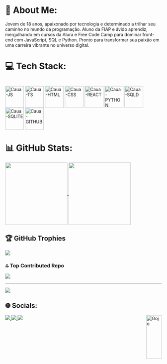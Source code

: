 # 💫 About Me:
Jovem de 18 anos, apaixonado por tecnologia e determinado a trilhar seu caminho no mundo da programação. Aluno da FIAP e ávido aprendiz, mergulhando em cursos da Alura e Free Code Camp para dominar front-end com JavaScript, SQL e Python. Pronto para transformar sua paixão em uma carreira vibrante no universo digital.

# 💻 Tech Stack:
<div style="display: inline_block"><br>
  <img align="center" alt="Caua-JS" height="70" width="60" src="https://cdn.jsdelivr.net/gh/devicons/devicon@latest/icons/javascript/javascript-original.svg" />
  <img align="center" alt="Caua-TS" height="70" width="60" src="https://cdn.jsdelivr.net/gh/devicons/devicon@latest/icons/typescript/typescript-original.svg" />
  <img align="center" alt="Caua-HTML" height="70" width="60" src="https://cdn.jsdelivr.net/gh/devicons/devicon@latest/icons/html5/html5-original.svg" />
  <img align="center" alt="Caua-CSS" height="70" width="60" src="https://cdn.jsdelivr.net/gh/devicons/devicon@latest/icons/css3/css3-original.svg" />
  <img align="center" alt="Caua-REACT" height="70" width="60" src="https://cdn.jsdelivr.net/gh/devicons/devicon@latest/icons/react/react-original.svg" />
  <img align="center" alt="Caua-PYTHON" height="70" width="60" src="https://cdn.jsdelivr.net/gh/devicons/devicon@latest/icons/python/python-original.svg" />
  <img align="center" alt="Caua-SQLD" height="70" width="60" src="https://cdn.jsdelivr.net/gh/devicons/devicon@latest/icons/sqldeveloper/sqldeveloper-original.svg" />
  <img align="center" alt="Caua-SQLITE" height="70" width="60" src="https://cdn.jsdelivr.net/gh/devicons/devicon@latest/icons/sqlite/sqlite-original.svg" />
  <img align="center" alt="Caua-GITHUB" height="70" width="60" src="https://cdn.jsdelivr.net/gh/devicons/devicon@latest/icons/github/github-original.svg" />
</div>

# 📊 GitHub Stats:
<div>
  <a href="https://github.com/CauaMachad0/github-readme-stats">
  <img height="200" align="center" src="https://github-readme-stats.vercel.app/api?username=CauaMachad0&&size_weight=0.5&count_weight=0.5&show_icons=true&theme=neon" />
  </a>
  <a href="https://github.com/anuraghazra/convoychat">
  <img height=200 align="center" src="https://github-readme-stats.vercel.app/api/top-langs?username=anuraghazra&layout=compact&langs_count=8&card_width=320&theme=neon" />
  </a>
</div>

## 🏆 GitHub Trophies
![](https://github-profile-trophy.vercel.app/?username=CauaMachad0&theme=radical&no-frame=false&no-bg=true&margin-w=4)

### 🔝 Top Contributed Repo
![](https://github-contributor-stats.vercel.app/api?username=CauaMachad0&limit=5&theme=dark&combine_all_yearly_contributions=true)

---
[![](https://visitcount.itsvg.in/api?id=CauaMachad0&icon=5&color=0)](https://visitcount.itsvg.in)

<!-- Proudly created with GPRM ( https://gprm.itsvg.in ) -->
## 🌐 Socials:
<div>
  <a href="malito:contato@caua.marcelo.machado@gmail.com" target="_blank"><img src="https://img.shields.io/badge/Gmail-D14836?style=for-the-badge&logo=gmail&logoColor=white" target="_blank"</a>
  <a href="https://www.linkedin.com/in/cau%C3%A3-marcelo-machado-93b8a5263/" target="_blank"><img src="https://img.shields.io/badge/LinkedIn-0077B5?style=for-the-badge&logo=linkedin&logoColor=white" target="_blank"</a>
  <a href="https://instagram.com/_ca_machad0" target="_blank"><img src="https://img.shields.io/badge/Instagram-E4405F?style=for-the-badge&logo=instagram&logoColor=white
" target="_blank"</a>
  <a><img height="140em"  width="50em" align="right" alt="Gojo" src="https://giffiles.alphacoders.com/220/220891.gif"><a/>
</div>

